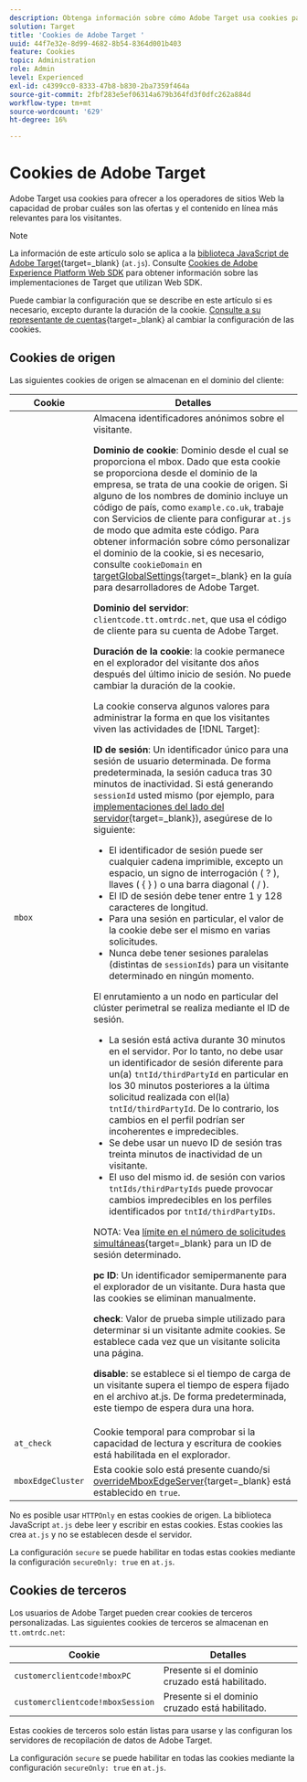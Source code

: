 ```yaml
---
description: Obtenga información sobre cómo Adobe Target usa cookies para ofrecer a los operadores del sitio web la capacidad de probar cuáles son las ofertas y el contenido en línea más relevantes para los visitantes.
solution: Target
title: 'Cookies de Adobe Target '
uuid: 44f7e32e-8d99-4682-8b54-8364d001b403
feature: Cookies
topic: Administration
role: Admin
level: Experienced
exl-id: c4399cc0-8333-47b8-b830-2ba7359f464a
source-git-commit: 2fbf283e5ef06314a679b364fd3f0dfc262a884d
workflow-type: tm+mt
source-wordcount: '629'
ht-degree: 16%

---
```


# Cookies de Adobe Target

Adobe Target usa cookies para ofrecer a los operadores de sitios Web la capacidad de probar cuáles son las ofertas y el contenido en línea más relevantes para los visitantes.

>[!NOTE]
>
>La información de este artículo solo se aplica a la [biblioteca JavaScript de Adobe Target](https://experienceleague.adobe.com/docs/target-dev/developer/client-side/at-js-implementation/functions-overview/targetglobalsettings.html){target=_blank} (`at.js`). Consulte [Cookies de Adobe Experience Platform Web SDK](web-sdk.md) para obtener información sobre las implementaciones de Target que utilizan Web SDK.
>
>Puede cambiar la configuración que se describe en este artículo si es necesario, excepto durante la duración de la cookie. [Consulte a su representante de cuentas](https://experienceleague.adobe.com/docs/target/using/cmp-resources-and-contact-information.html){target=_blank} al cambiar la configuración de las cookies.

## Cookies de origen

Las siguientes cookies de origen se almacenan en el dominio del cliente:

| Cookie | Detalles |
| --- | --- |
| `mbox` | Almacena identificadores anónimos sobre el visitante.<P>**Dominio de cookie**: Dominio desde el cual se proporciona el mbox. Dado que esta cookie se proporciona desde el dominio de la empresa, se trata de una cookie de origen. Si alguno de los nombres de dominio incluye un código de país, como `example.co.uk`, trabaje con Servicios de cliente para configurar `at.js` de modo que admita este código. Para obtener información sobre cómo personalizar el dominio de la cookie, si es necesario, consulte `cookieDomain` en [targetGlobalSettings](https://experienceleague.adobe.com/docs/target-dev/developer/client-side/at-js-implementation/functions-overview/targetglobalsettings.html){target=_blank} en la guía para desarrolladores de Adobe Target.<P>**Dominio del servidor**: `clientcode.tt.omtrdc.net`, que usa el código de cliente para su cuenta de Adobe Target.<P>**Duración de la cookie**: la cookie permanece en el explorador del visitante dos años después del último inicio de sesión. No puede cambiar la duración de la cookie.<P>La cookie conserva algunos valores para administrar la forma en que los visitantes viven las actividades de [!DNL Target]:<P>**ID de sesión**: Un identificador único para una sesión de usuario determinada. De forma predeterminada, la sesión caduca tras 30 minutos de inactividad. Si está generando `sessionId` usted mismo (por ejemplo, para [implementaciones del lado del servidor](https://experienceleague.adobe.com/docs/target-dev/developer/server-side/server-side-overview.html){target=_blank}), asegúrese de lo siguiente:<ul><li>El identificador de sesión puede ser cualquier cadena imprimible, excepto un espacio, un signo de interrogación ( ? ), llaves ( { } ) o una barra diagonal ( / ).</li><li>El ID de sesión debe tener entre 1 y 128 caracteres de longitud.</li><li>Para una sesión en particular, el valor de la cookie debe ser el mismo en varias solicitudes.</li><li>Nunca debe tener sesiones paralelas (distintas de `sessionIds`) para un visitante determinado en ningún momento.</li></ul>El enrutamiento a un nodo en particular del clúster perimetral se realiza mediante el ID de sesión.<ul><li>La sesión está activa durante 30 minutos en el servidor. Por lo tanto, no debe usar un identificador de sesión diferente para un(a) `tntId/thirdPartyId` en particular en los 30 minutos posteriores a la última solicitud realizada con el(la) `tntId/thirdPartyId`. De lo contrario, los cambios en el perfil podrían ser incoherentes e impredecibles.</li><li>Se debe usar un nuevo ID de sesión tras treinta minutos de inactividad de un visitante.</li><li>El uso del mismo id. de sesión con varios `tntIds/thirdPartyIds` puede provocar cambios impredecibles en los perfiles identificados por `tntId/thirdPartyIDs`.</li></ul>NOTA: Vea [límite en el número de solicitudes simultáneas](https://experienceleague.adobe.com/docs/target/using/troubleshoot/target-limits.html#content-delivery){target=_blank} para un ID de sesión determinado.<P>**pc ID**: Un identificador semipermanente para el explorador de un visitante. Dura hasta que las cookies se eliminan manualmente.<P>**check**: Valor de prueba simple utilizado para determinar si un visitante admite cookies. Se establece cada vez que un visitante solicita una página.<P>**disable**: se establece si el tiempo de carga de un visitante supera el tiempo de espera fijado en el archivo at.js. De forma predeterminada, este tiempo de espera dura una hora. |
| `at_check` | Cookie temporal para comprobar si la capacidad de lectura y escritura de cookies está habilitada en el explorador. |
| `mboxEdgeCluster` | Esta cookie solo está presente cuando/si [overrideMboxEdgeServer](https://experienceleague.adobe.com/docs/target-dev/developer/client-side/at-js-implementation/functions-overview/targetglobalsettings.html){target=_blank} está establecido en `true`. |

No es posible usar `HTTPOnly` en estas cookies de origen. La biblioteca JavaScript `at.js` debe leer y escribir en estas cookies. Estas cookies las crea `at.js` y no se establecen desde el servidor.

La configuración `secure` se puede habilitar en todas estas cookies mediante la configuración `secureOnly: true` en `at.js`.

## Cookies de terceros

Los usuarios de Adobe Target pueden crear cookies de terceros personalizadas. Las siguientes cookies de terceros se almacenan en `tt.omtrdc.net`:

| Cookie | Detalles |
| --- | --- |
| `customerclientcode!mboxPC` | Presente si el dominio cruzado está habilitado. |
| `customerclientcode!mboxSession` | Presente si el dominio cruzado está habilitado. |

Estas cookies de terceros solo están listas para usarse y las configuran los servidores de recopilación de datos de Adobe Target.

La configuración `secure` se puede habilitar en todas las cookies mediante la configuración `secureOnly: true` en `at.js`.
